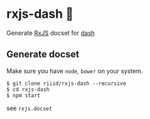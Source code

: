 # rxjs-dash :construction:

Generate [RxJS](https://github.com/Reactive-Extensions/RxJS) docset for [dash](https://kapeli.com/dash)

## Generate docset

Make sure you have `node`, `bower` on your system.

```
$ git clone riiid/rxjs-dash --recursive
$ cd rxjs-dash
$ npm start
```

see `rxjs.docset`
